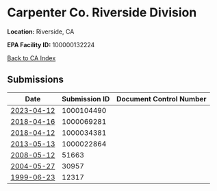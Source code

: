 # Carpenter Co. Riverside Division

**Location:** Riverside, CA

**EPA Facility ID:** 100000132224

[Back to CA Index](../../index.md)

## Submissions

| Date | Submission ID | Document Control Number |
|------|--------------|-------------------------|
| [2023-04-12](submissions/1000104490.md) | 1000104490 |  |
| [2018-04-16](submissions/1000069281.md) | 1000069281 |  |
| [2018-04-12](submissions/1000034381.md) | 1000034381 |  |
| [2013-05-13](submissions/1000022864.md) | 1000022864 |  |
| [2008-05-12](submissions/51663.md) | 51663 |  |
| [2004-05-27](submissions/30957.md) | 30957 |  |
| [1999-06-23](submissions/12317.md) | 12317 |  |
